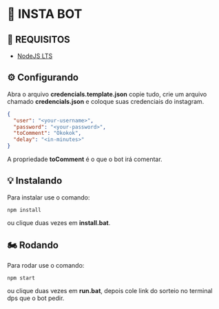 # 🤖 INSTA BOT

## 🎈 REQUISITOS

* [NodeJS LTS](https://nodejs.org/en/download/)

## ⚙ Configurando

Abra o arquivo **credencials.template.json** copie tudo, crie um arquivo chamado **credencials.json** e coloque suas credenciais do instagram.

```json
{
  "user": "<your-username>",
  "password": "<your-password>",
  "toComment": "Okokok",
  "delay": "<in-minutes>"
}
```

A propriedade **toComment** é o que o bot irá comentar.

## 💡 Instalando

Para instalar use o comando:

```shell
npm install
```

ou clique duas vezes em **install.bat**.

## 🏍 Rodando

Para rodar use o comando:

```shell
npm start
```

ou clique duas vezes em **run.bat**, depois cole link do sorteio no terminal dps que o bot pedir.
